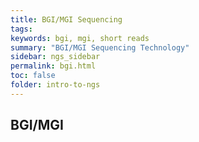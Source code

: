 ```yaml
---
title: BGI/MGI Sequencing
tags: 
keywords: bgi, mgi, short reads
summary: "BGI/MGI Sequencing Technology"
sidebar: ngs_sidebar
permalink: bgi.html
toc: false
folder: intro-to-ngs
---
```


## BGI/MGI
